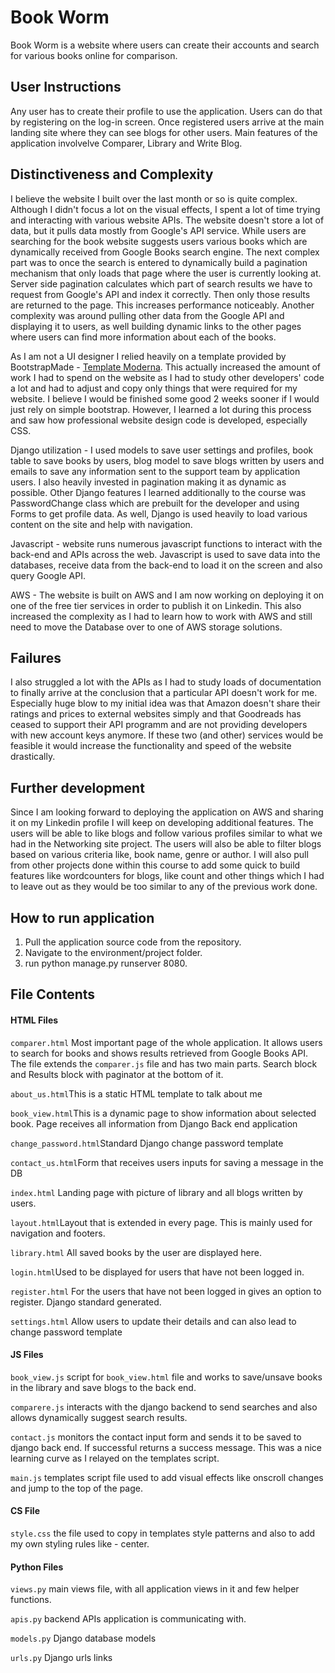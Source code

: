 # Book Worm

Book Worm is a website where users can create their accounts and search for various books online for comparison.

## User Instructions

Any user has to create their profile to use the application. Users can do that by registering on the log-in screen. Once registered users arrive at the main landing site where they can see blogs for other users. Main features of the application involvelve Comparer, Library and Write Blog. 

## Distinctiveness and Complexity 

I believe the website I built over the last month or so is quite complex. Although I didn't focus a lot on the visual effects, I spent a lot of time trying and interacting with various website APIs. The website doesn't store a lot of data, but it pulls data mostly from Google's API service. While users are searching for the book website suggests users various books which are dynamically received from Google Books search engine. The next complex part was to once the search is entered to dynamically build a pagination mechanism that only loads that page where the user is currently looking at. Server side pagination calculates which part of search results we have to request from Google's API and index it correctly. Then only those results are returned to the page. This increases performance noticeably. 
Another complexity was around pulling other data from the Google API and displaying it to users, as well building dynamic links to the other pages where users can find more information about each of the books. 

As I am not a UI designer I relied heavily on a template provided by BootstrapMade - [Template Moderna](https://bootstrapmade.com/demo/Moderna/). This actually increased the amount of work I had to spend on the website as I had to study other developers' code a lot and had to adjust and copy only things that were required for my website. I believe I would be finished some good 2 weeks sooner if I would just rely on simple bootstrap. However, I learned a lot during this process and saw how professional website design code is developed, especially CSS. 

Django utilization - I used models to save user settings and profiles, book table to save books by users, blog model to save blogs written by users and emails to save any information sent to the support team by application users. I also heavily invested in pagination making it as dynamic as possible. Other Django features I learned additionally to the course was PasswordChange class which are prebuilt for the developer and using Forms to get profile data. As well, Django is used heavily to load various content on the site and help with navigation.

Javascript - website runs numerous javascript functions to interact with the back-end and APIs across the web. Javascript is used to save data into the databases, receive data from the back-end to load it on the screen  and also query Google API. 

AWS - The website is built on AWS and I am now working on deploying it on one of the free tier services in order to publish it on Linkedin. This also increased the complexity as I had to learn how to work with AWS and still need to move the Database over to one of AWS storage solutions. 

## Failures
I also struggled a lot with the APIs as I had to study loads of documentation to finally arrive at the conclusion that a particular API doesn't work for me. Especially huge blow to my initial idea was that Amazon doesn't share their ratings and prices to external websites simply and that Goodreads has ceased to support their API programm and are not providing developers with new account keys anymore. If these two (and other) services would be feasible it would increase the functionality and speed of the website drastically. 

## Further development
Since I am looking forward to deploying the application on AWS and sharing it on my Linkedin profile I will keep on developing additional features. The users will be able to like blogs and follow various profiles similar to what we had in the Networking site project. The users will also be able to filter blogs based on various criteria like, book name, genre or author. I will also pull from other projects done within this course to add some quick to build features like wordcounters for blogs, like count and other things which I had to leave out as they would be too similar to any of the previous work done. 

## How to run application
1) Pull the application source code from the repository.
2) Navigate to the environment/project folder. 
3) run python manage.py runserver 8080.


## File Contents

#### HTML Files

```comparer.html``` Most important page of the whole application. It allows users to search for books and shows results retrieved from Google Books API. The file extends the ```comparer.js``` file and has two main parts. Search block and Results block with paginator at the bottom of it. 

```about_us.html```This is a static HTML template to talk about me

```book_view.html```This is a dynamic page to show information about selected book. Page receives all information from Django Back end application

```change_password.html```Standard Django change password template

```contact_us.html```Form that receives users inputs for saving a message in the DB

```index.html``` Landing page with picture of library and all blogs written by users. 

```layout.html```Layout that is extended in every page. This is mainly used for navigation and footers. 

```library.html``` All saved books by the user are displayed here. 

```login.html```Used to be displayed for users that have not been logged in.

```register.html``` For the users that have not been logged in gives an option to register. Django standard generated. 

```settings.html``` Allow users to update their details and can also lead to change password template

#### JS Files

```book_view.js``` script for ```book_view.html``` file and works to save/unsave books in the library and save blogs to the back end. 

```comparere.js``` interacts with the django backend to send searches and also allows dynamically suggest search results. 

```contact.js``` monitors the contact input form and sends it to be saved to django back end. If successful returns a success message. This was a nice learning curve as I relayed on the templates script. 

```main.js``` templates script file used to add visual effects like onscroll changes and jump to the top of the page. 

#### CS File

```style.css``` the file used to copy in templates style patterns and also to add my own styling rules like - center. 

#### Python Files

```views.py``` main views file, with all application views in it and few helper functions. 

```apis.py``` backend APIs application is communicating with. 

```models.py``` Django database models

```urls.py``` Django urls links




